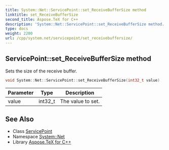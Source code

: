 ```yaml
---
title: System::Net::ServicePoint::set_ReceiveBufferSize method
linktitle: set_ReceiveBufferSize
second_title: Aspose.TeX for C++
description: 'System::Net::ServicePoint::set_ReceiveBufferSize method. Sets the size of the receive buffer in C++.'
type: docs
weight: 2200
url: /cpp/system.net/servicepoint/set_receivebuffersize/
---
```

## ServicePoint::set_ReceiveBufferSize method


Sets the size of the receive buffer.

```cpp
void System::Net::ServicePoint::set_ReceiveBufferSize(int32_t value)
```


| Parameter | Type | Description |
| --- | --- | --- |
| value | int32_t | The value to set. |

## See Also

* Class [ServicePoint](../)
* Namespace [System::Net](../../)
* Library [Aspose.TeX for C++](../../../)
